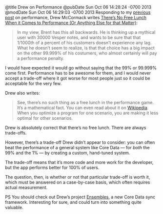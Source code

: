 @title Drew on Performance
@pubDate Sun Oct 06 14:28:24 -0700 2013
@modDate Sun Oct 06 14:29:03 -0700 2013
Responding to my <a href="http://inessential.com/2013/10/05/why_care_about_30_000_notes_">previous post</a> on performance, Drew McCormack writes <a href="http://mentalfaculty.tumblr.com/post/63291176713/theres-no-free-lunch-when-it-comes-to-performance-or">There’s No Free Lunch When it Comes to Performance (Or Anything Else for that Matter)</a>:

>In my view, Brent has this all backwards. He is thinking up a mythical user with 30000 Vesper notes, and wants to be sure that that 1/1000th of a percent of his customers doesn’t experience any lag. What he doesn’t seem to realize, is that that choice has a big impact on the other 99.999% of his costumers, who almost certainly will pay a performance penalty.

I would have expected it would go without saying that the 99% or 99.999% come first. Performance has to be awesome for them, and I would never accept a trade-off where it got worse for most people just so it could be acceptable for the very few.

Drew also writes:

>See, there’s no such thing as a free lunch in the performance game. It’s a mathematical fact. You can even read about it on <a href="http://en.wikipedia.org/wiki/No_free_lunch_theorem">Wikipedia</a>. When you optimize a program for one scenario, you are making it less optimal for other scenarios.

Drew is absolutely correct that there’s no free lunch. There are always trade-offs.

However, there’s a trade-off Drew didn’t appear to consider: you can often beat the performance of a general system like Core Data — for <em>both</em> the 99% and the 1% — by creating a custom, hand-tuned system.

The trade-off means that it’s more code and more work for the developer, but the app performs better for 100% of users.

The question, then, is whether or not that particular trade-off is worth it, which must be answered on a case-by-case basis, which often requires actual measurement.

PS You should check out Drew’s project <a href="http://mentalfaculty.tumblr.com/post/62909673342/introducing-ensembles-core-data-sync-the-way-it-should">Ensembles</a>, a new Core Data sync framework. Interesting for sure, and could turn into something quite valuable.
